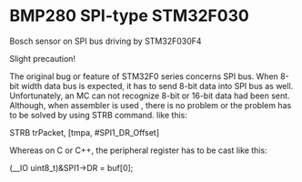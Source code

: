 # BMP280 SPI-type STM32F030 
Bosch sensor on SPI bus driving by STM32F030F4

Slight precaution!

The original bug or feature of STM32F0 series concerns SPI bus. When 8-bit width data bus is expected, it has to send 8-bit data into SPI bus as well. Unfortunately, an MC can not recognize 8-bit or 16-bit data had been sent. Although, when assembler is used , there is no problem or the problem has to be solved by using STRB command. like this:

STRB trPacket, [tmpa, #SPI1_DR_Offset]

Whereas on C or C++, the peripheral register has to be cast like this:

(__IO uint8_t)&SPI1->DR = buf[0];
